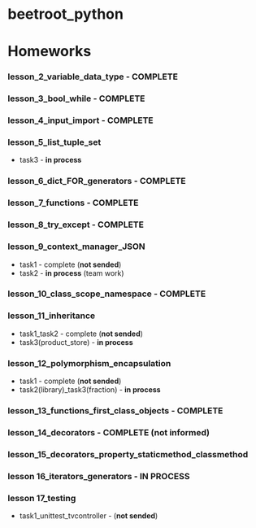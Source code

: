 # beetroot_python 
# Homeworks


### lesson_2_variable_data_type - COMPLETE

### lesson_3_bool_while - COMPLETE

### lesson_4_input_import - COMPLETE

### lesson_5_list_tuple_set
- task3 - **in process**

### lesson_6_dict_FOR_generators - COMPLETE

### lesson_7_functions - COMPLETE

### lesson_8_try_except - COMPLETE

### lesson_9_context_manager_JSON
- task1 - complete (**not sended**)
- task2 - **in process** (team work)

### lesson_10_class_scope_namespace - COMPLETE

### lesson_11_inheritance
- task1_task2 - complete (**not sended**)
- task3(product_store) - **in process**

### lesson_12_polymorphism_encapsulation
- task1 - complete (**not sended**)
- task2(library)_task3(fraction) - **in process**

### lesson_13_functions_first_class_objects - COMPLETE

### lesson_14_decorators - COMPLETE (not informed)

### lesson_15_decorators_property_staticmethod_classmethod

### lesson 16_iterators_generators - IN PROCESS

### lesson 17_testing
- task1_unittest_tvcontroller - (**not sended**)